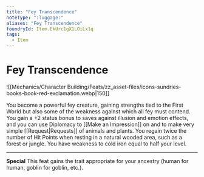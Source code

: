 ```yaml
---
title: "Fey Transcendence"
noteType: ":luggage:"
aliases: "Fey Transcendence"
foundryId: Item.EkUrc1gX1LOiLx1q
tags:
  - Item
---
```


# Fey Transcendence
![[Mechanics/Character Building/Feats/zz_asset-files/icons-sundries-books-book-red-exclamation.webp|150]]

You become a powerful fey creature, gaining strengths tied to the First World but also some of the weakness against which all fey must contend. You gain a +2 status bonus to saves against illusion and emotion effects, and you can use Diplomacy to [[Make an Impression]] on and to make very simple [[Request|Requests]] of animals and plants. You regain twice the number of Hit Points when resting in a natural wooded area, such as a forest or jungle. You have weakness to cold iron equal to half your level.

* * *

**Special** This feat gains the trait appropriate for your ancestry (human for human, goblin for goblin, etc.).
